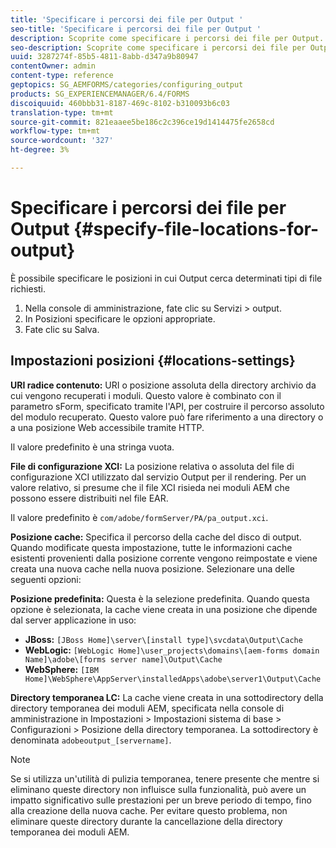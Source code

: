```yaml
---
title: 'Specificare i percorsi dei file per Output '
seo-title: 'Specificare i percorsi dei file per Output '
description: Scoprite come specificare i percorsi dei file per Output.
seo-description: Scoprite come specificare i percorsi dei file per Output.
uuid: 3287274f-85b5-4811-8abb-d347a9b80947
contentOwner: admin
content-type: reference
geptopics: SG_AEMFORMS/categories/configuring_output
products: SG_EXPERIENCEMANAGER/6.4/FORMS
discoiquuid: 460bbb31-8187-469c-8102-b310093b6c03
translation-type: tm+mt
source-git-commit: 821eaaee5be186c2c396ce19d1414475fe2658cd
workflow-type: tm+mt
source-wordcount: '327'
ht-degree: 3%

---
```



# Specificare i percorsi dei file per Output {#specify-file-locations-for-output}

È possibile specificare le posizioni in cui Output cerca determinati tipi di file richiesti.

1. Nella console di amministrazione, fate clic su Servizi > output.
1. In Posizioni specificare le opzioni appropriate.
1. Fate clic su Salva.

## Impostazioni posizioni {#locations-settings}

**URI radice contenuto:** URI o posizione assoluta della directory archivio da cui vengono recuperati i moduli. Questo valore è combinato con il parametro sForm, specificato tramite l&#39;API, per costruire il percorso assoluto del modulo recuperato. Questo valore può fare riferimento a una directory o a una posizione Web accessibile tramite HTTP.

Il valore predefinito è una stringa vuota.

**File di configurazione XCI:** La posizione relativa o assoluta del file di configurazione XCI utilizzato dal servizio Output per il rendering. Per un valore relativo, si presume che il file XCI risieda nei moduli AEM che possono essere distribuiti nel file EAR.

Il valore predefinito è `com/adobe/formServer/PA/pa_output.xci`.

**Posizione cache:** Specifica il percorso della cache del disco di output. Quando modificate questa impostazione, tutte le informazioni cache esistenti provenienti dalla posizione corrente vengono reimpostate e viene creata una nuova cache nella nuova posizione. Selezionare una delle seguenti opzioni:

**Posizione predefinita:** Questa è la selezione predefinita. Quando questa opzione è selezionata, la cache viene creata in una posizione che dipende dal server applicazione in uso:

* **JBoss:** `[JBoss Home]\server\[install type]\svcdata\Output\Cache`
* **WebLogic:** `[WebLogic Home]\user_projects\domains\[aem-forms domain Name]\adobe\[forms server name]\Output\Cache`
* **WebSphere:** `[IBM Home]\WebSphere\AppServer\installedApps\adobe\server1\Output\Cache`

**Directory temporanea LC:** La cache viene creata in una sottodirectory della directory temporanea dei moduli AEM, specificata nella console di amministrazione in Impostazioni > Impostazioni sistema di base > Configurazioni > Posizione della directory temporanea. La sottodirectory è denominata `adobeoutput_[servername]`.

>[!NOTE]
>
>Se si utilizza un&#39;utilità di pulizia temporanea, tenere presente che mentre si eliminano queste directory non influisce sulla funzionalità, può avere un impatto significativo sulle prestazioni per un breve periodo di tempo, fino alla creazione della nuova cache. Per evitare questo problema, non eliminare queste directory durante la cancellazione della directory temporanea dei moduli AEM.

